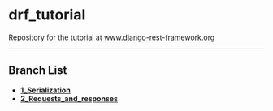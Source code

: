 # drf_tutorial
Repository for the tutorial at www.django-rest-framework.org

---
## Branch List
- [**1_Serialization**](https://github.com/chocolatito/drf_tutorial/tree/1_Serialization)
- [**2_Requests_and_responses**](https://github.com/chocolatito/drf_tutorial/tree/2_Requests_and_responses)
